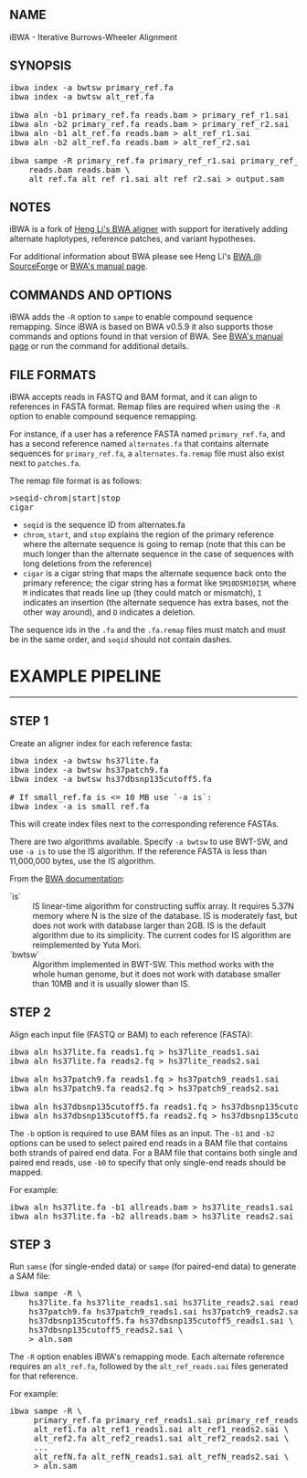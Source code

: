 ## NAME

iBWA - Iterative Burrows-Wheeler Alignment

## SYNOPSIS

<pre class='terminal'>ibwa index -a bwtsw primary_ref.fa
ibwa index -a bwtsw alt_ref.fa

ibwa aln -b1 primary_ref.fa reads.bam > primary_ref_r1.sai
ibwa aln -b2 primary_ref.fa reads.bam > primary_ref_r2.sai
ibwa aln -b1 alt_ref.fa reads.bam > alt_ref_r1.sai
ibwa aln -b2 alt_ref.fa reads.bam > alt_ref_r2.sai

ibwa sampe -R primary_ref.fa primary_ref_r1.sai primary_ref_r2.sai \
    reads.bam reads.bam \
    alt_ref.fa alt_ref_r1.sai alt_ref_r2.sai > output.sam</pre>

## NOTES

iBWA is a fork of [Heng Li's BWA aligner][bwa] with support for iteratively adding alternate haplotypes, reference patches, and variant hypotheses.

For additional information about BWA please see Heng Li's [BWA @ SourceForge][bwa] or [BWA's manual page][bwaman].

## COMMANDS AND OPTIONS

iBWA adds the `-R` option to `sampe` to enable compound sequence remapping. Since iBWA is based on BWA v0.5.9 it also supports those commands and options found in that version of BWA.
See [BWA's manual page][bwaman] or run the command for additional details.

## FILE FORMATS

iBWA accepts reads in FASTQ and BAM format, and it can align to references in FASTA format. Remap files are required when using the `-R` option to enable compound sequence remapping.

For instance, if a user has a reference FASTA named `primary_ref.fa`, and has a second reference named `alternates.fa` that contains alternate sequences for `primary_ref.fa`, a `alternates.fa.remap` file must also exist next to `patches.fa`.

The remap file format is as follows:

<pre class='terminal'>&gt;seqid-chrom|start|stop
cigar</pre>

* `seqid` is the sequence ID from alternates.fa
* `chrom`, `start`, and `stop` explains the region of the primary reference where the alternate sequence is going to remap (note that this can be much longer than the alternate sequence in the case of sequences with long deletions from the reference)
* `cigar` is a cigar string that maps the alternate sequence back onto the primary reference; the cigar string has a format like `5M10D5M10I5M`, where `M` indicates that reads line up (they could match or mismatch), `I` indicates an insertion (the alternate sequence has extra bases, not the other way around), and `D` indicates a deletion.

The sequence ids in the `.fa` and the `.fa.remap` files must match and must be in the same order, and `seqid` should not contain dashes.

# EXAMPLE PIPELINE

---

## STEP 1
Create an aligner index for each reference fasta:

<pre class='terminal'>
ibwa index -a bwtsw hs37lite.fa
ibwa index -a bwtsw hs37patch9.fa
ibwa index -a bwtsw hs37dbsnp135cutoff5.fa

&#35; If small_ref.fa is <= 10 MB use `-a is`:
ibwa index -a is small_ref.fa
</pre>

This will create index files next to the corresponding reference FASTAs.

There are two algorithms available. Specify `-a bwtsw` to use BWT-SW, and use `-a is` to use the IS algorithm. If the reference FASTA is less than 11,000,000 bytes, use the IS algorithm.

From the [BWA documentation](http://bio-bwa.sourceforge.net/bwa.shtml#3):
<dl>
<dt markdown='1'>`is`</dt>
<dd>IS linear-time algorithm for constructing suffix array. It requires 5.37N memory where N is the size of the database. IS is moderately fast, but does not work with database larger than 2GB. IS is the default algorithm due to its simplicity. The current codes for IS algorithm are reimplemented by Yuta Mori.</dd>
<dt markdown='1'>`bwtsw`</dt>
<dd>Algorithm implemented in BWT-SW. This method works with the whole human genome, but it does not work with database smaller than 10MB and it is usually slower than IS.</dd>
</dl>

## STEP 2
Align each input file (FASTQ or BAM) to each reference (FASTA):

<pre class='terminal'>
ibwa aln hs37lite.fa reads1.fq > hs37lite_reads1.sai
ibwa aln hs37lite.fa reads2.fq > hs37lite_reads2.sai

ibwa aln hs37patch9.fa reads1.fq > hs37patch9_reads1.sai
ibwa aln hs37patch9.fa reads2.fq > hs37patch9_reads2.sai

ibwa aln hs37dbsnp135cutoff5.fa reads1.fq > hs37dbsnp135cutoff5_reads1.sai
ibwa aln hs37dbsnp135cutoff5.fa reads2.fq > hs37dbsnp135cutoff5_reads2.sai
</pre>

The `-b` option is required to use BAM files as an input. The `-b1` and `-b2` options can be used to select paired end reads in a BAM file that contains both strands of paired end data. For a BAM file that contains both single and paired end reads, use `-b0` to specify that only single-end reads should be mapped.

For example:

<pre class='terminal'>
ibwa aln hs37lite.fa -b1 allreads.bam > hs37lite_reads1.sai
ibwa aln hs37lite.fa -b2 allreads.bam > hs37lite_reads2.sai
</pre>

## STEP 3
Run `samse` (for single-ended data) or `sampe` (for paired-end data) to generate a SAM file:

<pre class='terminal'>
ibwa sampe -R \
    hs37lite.fa hs37lite_reads1.sai hs37lite_reads2.sai reads1.fq reads2.fq \
    hs37patch9.fa hs37patch9_reads1.sai hs37patch9_reads2.sai \
    hs37dbsnp135cutoff5.fa hs37dbsnp135cutoff5_reads1.sai \
    hs37dbsnp135cutoff5_reads2.sai \
    > aln.sam
</pre>

The `-R` option enables iBWA's remapping mode. Each alternate reference requires an `alt_ref.fa`, followed by the `alt_ref_reads.sai` files generated for that reference.

For example:

<pre class='terminal'>
ibwa sampe -R \
     primary_ref.fa primary_ref_reads1.sai primary_ref_reads2.sai reads1.fq reads2.fq \
     alt_ref1.fa alt_ref1_reads1.sai alt_ref1_reads2.sai \
     alt_ref2.fa alt_ref2_reads1.sai alt_ref2_reads2.sai \
     ...
     alt_refN.fa alt_refN_reads1.sai alt_refN_reads2.sai \
     > aln.sam
</pre>

[bwa]: http://bio-bwa.sourceforge.net
[bwaman]: http://bio-bwa.sourceforge.net/bwa.shtml

